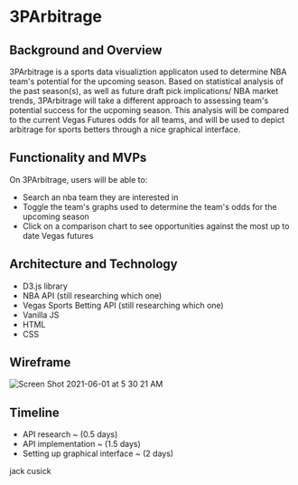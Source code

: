 # 3PArbitrage

## Background and Overview
3PArbitrage is a sports data visualiztion applicaton used to determine NBA team's potential for the upcoming season. Based on statistical analysis of the past season(s), as well as future draft pick implications/ NBA market trends, 3PArbitrage will take a different approach to assessing team's potential success for the ucpoming season. This analysis will be compared to the current Vegas Futures odds for all teams, and will be used to depict arbitrage for sports betters through a nice graphical interface.
  
## Functionality and MVPs
On 3PArbitrage, users will be able to:
* Search an nba team they are interested in
* Toggle the team's graphs used to determine the team's odds for the upcoming season
* Click on a comparison chart to see opportunities against the most up to date Vegas futures

## Architecture and Technology
- D3.js library
- NBA API (still researching which one)
- Vegas Sports Betting API (still researching which one)
- Vanilla JS
- HTML
- CSS

## Wireframe
![Screen Shot 2021-06-01 at 5 30 21 AM](https://user-images.githubusercontent.com/76493900/120301052-7fcfa980-c29a-11eb-9d1c-b36e797415b6.png)

## Timeline
* API research ~ (0.5 days)
* API implementation ~ (1.5 days)
* Setting up graphical interface ~ (2 days)

jack cusick

